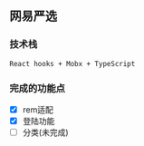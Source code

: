 ## 网易严选

### 技术栈
    React hooks + Mobx + TypeScript
### 完成的功能点
- [x] rem适配
- [x] 登陆功能
- [ ] 分类(未完成)

